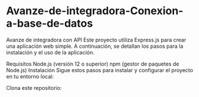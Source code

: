 # Avanze-de-integradora-Conexion-a-base-de-datos
Avanze de integradora con API
Este proyecto utiliza Express.js para crear una aplicación web simple. A continuación, se detallan los pasos para la instalación y el uso de la aplicación.

Requisitos
Node.js (versión 12 o superior)
npm (gestor de paquetes de Node.js)
Instalación
Sigue estos pasos para instalar y configurar el proyecto en tu entorno local:

Clona este repositorio:

